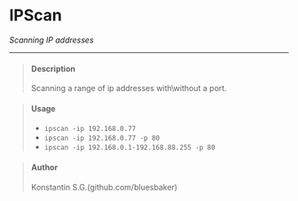 # IPScan
*Scanning IP addresses*
___

> #### Description 
> Scanning a range of ip addresses with\without a port.

> #### Usage 
> * `ipscan -ip 192.168.0.77`
> * `ipscan -ip 192.168.0.77 -p 80`
> * `ipscan -ip 192.168.0.1-192.168.88.255 -p 80`

> #### Author
> Konstantin S.G.(github.com/bluesbaker)